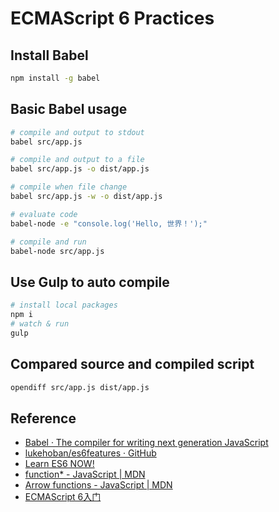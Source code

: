 # ECMAScript 6 Practices

## Install Babel
``` bash
npm install -g babel
```

## Basic Babel usage
``` bash
# compile and output to stdout
babel src/app.js

# compile and output to a file
babel src/app.js -o dist/app.js

# compile when file change
babel src/app.js -w -o dist/app.js

# evaluate code
babel-node -e "console.log('Hello, 世界！');"

# compile and run
babel-node src/app.js
```

## Use Gulp to auto compile
``` bash
# install local packages
npm i
# watch & run
gulp
```

## Compared source and compiled script

``` bash
opendiff src/app.js dist/app.js
```

## Reference

- [Babel · The compiler for writing next generation JavaScript](https://babeljs.io/)
- [lukehoban/es6features · GitHub](https://github.com/lukehoban/es6features)
- [Learn ES6 NOW!](http://learnharmony.org/)
- [function* - JavaScript | MDN](https://developer.mozilla.org/en-US/docs/Web/JavaScript/Reference/Statements/function*)
- [Arrow functions - JavaScript | MDN](https://developer.mozilla.org/en-US/docs/Web/JavaScript/Reference/Functions/Arrow_functions)
- [ECMAScript 6入门](http://es6.ruanyifeng.com/)
